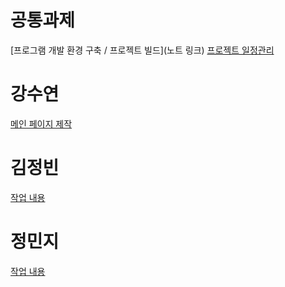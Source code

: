 # 공통과제
[프로그램 개발 환경 구축 / 프로젝트 빌드](노트 링크)
[프로젝트 일정관리](https://github.com/users/000vin000/projects/2/views/3)

# 강수연
[메인 페이지 제작](하브루타_노트(강수연).md)

# 김정빈
[작업 내용](하브루타_노트(김정빈).md)

# 정민지
[작업 내용](하브루타_노트(정민지).md)

